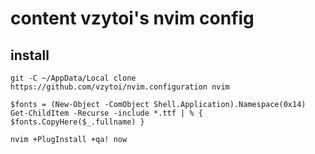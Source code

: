 # content vzytoi's nvim config

## install
```
git -C ~/AppData/Local clone https://github.com/vzytoi/nvim.configuration nvim
```
```
$fonts = (New-Object -ComObject Shell.Application).Namespace(0x14)
Get-ChildItem -Recurse -include *.ttf | % { $fonts.CopyHere($_.fullname) }
```
```
nvim +PlugInstall +qa! now
```

